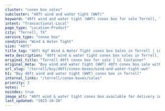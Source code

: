 ```yaml
---
cluster: "conex box sales"
subcluster: "40ft wind and water tight (WWT)"
keyword: "40ft wind and water tight (WWT) conex box for sale Terrell, TX"
intent: "Transactional-Local"
page_type: "Location-Product"
city: "Terrell, TX"
service_type: "conex box"
condition: "Wind & Water Tight"
size: "40ft"
title_tag: "40ft Kgf Wind & Water Tight conex box Sales in Terrell | LC Container"
meta_description: "40ft wind & water tight conex box sales in Terrell. Fast delivery, competitive pricing. Serving conex boxes area. Quote ID: 78B. Call (214) 524-4168 for your free quote today."
original_title: "Terrell 40ft conex box for sale | LC Container"
original_meta: "Buy wind and water tight (WWT) 40ft conex box sale with local delivery in Terrell, TX. LC Container — local Since 2003. Request a fast quote today."
url_slug: "/terrell/buy/40ft/conex-boxes/wind-and-water-tight-wwt"
h1: "Buy 40ft wind and water tight (WWT) conex box in Terrell"
internal_links: "/terrell/conex-boxes/sales"
priority: 3
notes: ""
noindex: true
image_alt: "40ft wind & water tight conex box available for delivery in Terrell"
last_updated: "2025-10-20"
---
```


<!-- TODO: Add unique city/inventory copy, images, and internal links here. -->
